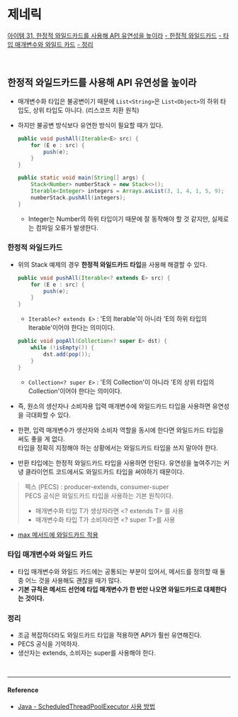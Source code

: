 # 제네릭

[아이템 31. 한정적 와일드카드를 사용해 API 유연성을 높이라](#한정적-와일드카드를-사용해-api-유연성을-높이라)
[- 한정적 와일드카드](#한정적-와일드카드)
[- 타입 매개변수와 와일드 카드](#타입-매개변수와-와일드-카드)
[- 정리](#정리)

<br>

## 한정적 와일드카드를 사용해 API 유연성을 높이라
- 매개변수화 타입은 불공변이기 때문에 `List<String>`은 `List<Object>`의 하위 타입도, 상위 타입도 아니다. (리스코프 치환 원칙)
- 하지만 불공변 방식보다 유연한 방식이 필요할 때가 있다.

    ```java
    public void pushAll(Iterable<E> src) {
        for (E e : src) {
            push(e);
        }
    }
    ```
  ```java
  public static void main(String[] args) {
      Stack<Number> numberStack = new Stack<>();
      Iterable<Integer> integers = Arrays.asList(3, 1, 4, 1, 5, 9);
      numberStack.pushAll(integers);
  }
  ```
  - Integer는 Number의 하위 타입이기 때문에 잘 동작해야 할 것 같지만, 실제로는 컴파일 오류가 발생한다.


### 한정적 와일드카드
- 위의 Stack 예제의 경우 **한정적 와일드카드 타입**을 사용해 해결할 수 있다.

  ```java
  public void pushAll(Iterable<? extends E> src) {
      for (E e : src) {
          push(e);
      }
  }
  ``` 
  - `Iterable<? extends E>` : 'E의 Iterable'이 아니라 'E의 하위 타입의 Iterable'이어야 한다는 의미이다.

  ```java
  public void popAll(Collection<? super E> dst) {
      while (!isEmpty()) {
          dst.add(pop());
      }
  }
  ``` 
  - `Collection<? super E>` : 'E의 Collection'이 아니라 'E의 상위 타입의 Collection'이어야 한다는 의미이다.
  

- 즉, 원소의 생산자나 소비자용 입력 매개변수에 와일드카드 타입을 사용하면 유연성을 극대화할 수 있다.
- 한편, 입력 매개변수가 생산자와 소비자 역할을 동시에 한다면 와일드카드 타입을 써도 좋을 게 없다.  
  타입을 정확히 지정해야 하는 상황에서는 와일드카드 타입을 쓰지 말아야 한다.
- 반환 타입에는 한정적 와일드카드 타입을 사용하면 안된다. 
  유연성을 높여주기는 커녕 클라이언트 코드에서도 와일드카드 타입을 써야하기 때문이다. 

> 펙스 (PECS) : producer-extends, consumer-super  
> PECS 공식은 와일드카드 타입을 사용하는 기본 원칙이다.
> - 매개변수화 타입 T가 생상자라면 <? extends T> 를 사용
> - 매개변수화 타입 T가 소비자라면 <? super T>를 사용


- [max 메서드에 와일드카드 적용](../../src/main/java/study/heejin/chapter5/item31/RecursiveTypeBound.java)


### 타입 매개변수와 와일드 카드
- 타입 매개변수와 와일드 카드에는 공통되는 부분이 있어서, 메서드를 정의할 때 둘 중 어느 것을 사용해도 괜찮을 때가 많다.
- **기본 규칙은 메서드 선언에 타입 매개변수가 한 번만 나오면 와일드카드로 대체한다는 것이다.**


### 정리
- 조금 복잡하더라도 와일드카드 타입을 적용하면 API가 훨씬 유연해진다.
- PECS 공식을 기억하자.
- 생산자는 extends, 소비자는  super를 사용해야 한다.


<br>

---
#### Reference

- [Java - ScheduledThreadPoolExecutor 사용 방법](https://codechacha.com/ko/java-scheduled-thread-pool-executor/)

